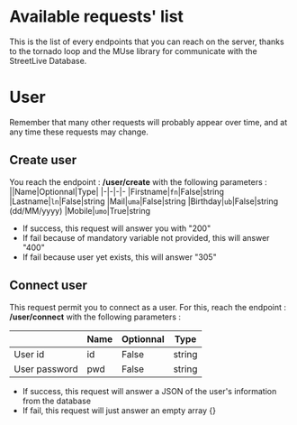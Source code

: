 # Available requests' list

This is the list of every endpoints that you can reach on the server, thanks to the tornado loop and the MUse library for communicate with the StreetLive Database.

# User

Remember that many other requests will probably appear over time, and at any time these requests may change.

## Create user

You reach the endpoint : **/user/create**
with the following parameters :
||Name|Optionnal|Type|
|-|-|-|-
|Firstname|`fn`|False|string
|Lastname|`ln`|False|string
|Mail|`uma`|False|string
|Birthday|`ub`|False|string (dd/MM/yyyy)
|Mobile|`umo`|True|string

- If success, this request will answer you with "200"
- If fail because of mandatory variable not provided, this will answer "400"
- If fail because user yet exists, this will answer "305"

## Connect user

This request permit you to connect as a user.
For this, reach the endpoint : **/user/connect**
with the following parameters :

||Name|Optionnal|Type|
|-|-|-|-
|User id|id|False|string
|User password|pwd|False|string

- If success, this request will answer a JSON of the user's information from the database
- If fail, this request will just answer an empty array {}
